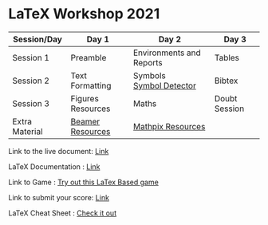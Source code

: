 

# LaTeX Workshop 2021

| Session/Day | Day 1 | Day 2 | Day 3 |
|-------------|------|-------|-------|
| Session 1   | Preamble | Environments and Reports  |  Tables|
| Session 2   | Text Formatting | Symbols <br> <a href="http://detexify.kirelabs.org/classify.html">Symbol Detector</a> | Bibtex |
| Session 3   |  Figures Resources | Maths |  Doubt Session   |
| Extra Material | <a href = "https://www.overleaf.com/learn/latex/Beamer"> Beamer Resources</a> | <a href = "https://mathpix.com/docs/snip/overview">Mathpix Resources</a>

Link to the live document: <a href ="https://www.overleaf.com/read/jysghrchdshn"> Link </a>

LaTeX Documentation : <a href = "https://www.overleaf.com/learn"> Link </a> 

Link to Game : <a href = "https://team-latex-iitgn.github.io/TeXnique/public/index.html"> Try out this LaTex Based game </a>

Link to submit your score: <a href = "https://forms.gle/oaWu6fMSZuPVQZRH9"> Link </a>

LaTeX Cheat Sheet : <a href = "https://drive.google.com/file/d/1XkIUabiu3OJ_O2L4R0nsIOny0aG6fDmn/view?usp=sharing"> Check it out </a>
